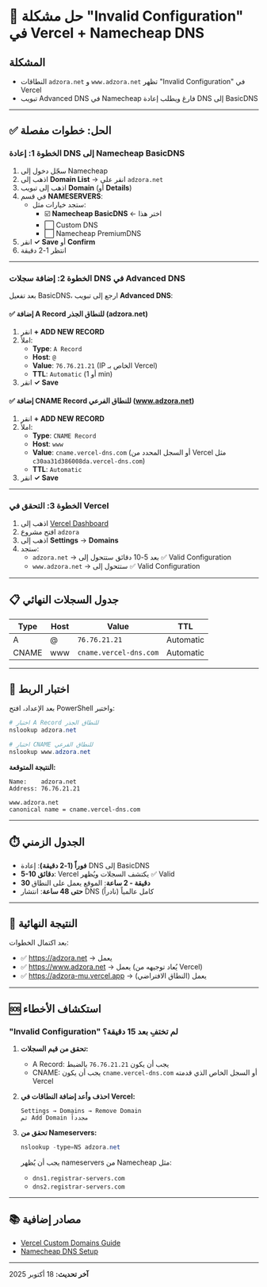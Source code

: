 # 🔧 حل مشكلة "Invalid Configuration" في Vercel + Namecheap DNS

## المشكلة
- النطاقات `adzora.net` و `www.adzora.net` تظهر "Invalid Configuration" في Vercel
- تبويب Advanced DNS في Namecheap فارغ ويطلب إعادة DNS إلى BasicDNS

---

## ✅ الحل: خطوات مفصلة

### الخطوة 1: إعادة DNS إلى Namecheap BasicDNS

1. سجّل دخول إلى Namecheap
2. اذهب إلى **Domain List** → انقر على `adzora.net`
3. اذهب إلى تبويب **Domain** (أو **Details**)
4. في قسم **NAMESERVERS**:
   - ستجد خيارات مثل:
     - ☑️ **Namecheap BasicDNS** ← اختر هذا
     - ⬜ Custom DNS
     - ⬜ Namecheap PremiumDNS
5. انقر **✓ Save** أو **Confirm**
6. انتظر 1-2 دقيقة

---

### الخطوة 2: إضافة سجلات DNS في Advanced DNS

بعد تفعيل BasicDNS، ارجع إلى تبويب **Advanced DNS**:

#### ✅ إضافة A Record للنطاق الجذر (adzora.net)

1. انقر **+ ADD NEW RECORD**
2. املأ:
   - **Type**: `A Record`
   - **Host**: `@`
   - **Value**: `76.76.21.21` (IP الخاص بـ Vercel)
   - **TTL**: `Automatic` (أو 1 min)
3. انقر **✓ Save**

#### ✅ إضافة CNAME Record للنطاق الفرعي (www.adzora.net)

1. انقر **+ ADD NEW RECORD**
2. املأ:
   - **Type**: `CNAME Record`
   - **Host**: `www`
   - **Value**: `cname.vercel-dns.com` (أو السجل المحدد من Vercel مثل `c30aa31d386008da.vercel-dns.com`)
   - **TTL**: `Automatic`
3. انقر **✓ Save**

---

### الخطوة 3: التحقق في Vercel

1. اذهب إلى [Vercel Dashboard](https://vercel.com/dashboard)
2. افتح مشروع `adzora`
3. اذهب إلى **Settings** → **Domains**
4. ستجد:
   - `adzora.net` → بعد 5-10 دقائق ستتحول إلى ✅ Valid Configuration
   - `www.adzora.net` → ستتحول إلى ✅ Valid Configuration

---

## 📋 جدول السجلات النهائي

| Type    | Host | Value                              | TTL       |
|---------|------|------------------------------------|-----------|
| A       | @    | `76.76.21.21`                      | Automatic |
| CNAME   | www  | `cname.vercel-dns.com`             | Automatic |

---

## 🧪 اختبار الربط

بعد الإعداد، افتح PowerShell واختبر:

```powershell
# اختبار A Record للنطاق الجذر
nslookup adzora.net

# اختبار CNAME للنطاق الفرعي
nslookup www.adzora.net
```

**النتيجة المتوقعة:**
```
Name:    adzora.net
Address: 76.76.21.21

www.adzora.net
canonical name = cname.vercel-dns.com
```

---

## ⏱️ الجدول الزمني

- **فوراً (1-2 دقيقة)**: إعادة DNS إلى BasicDNS
- **5-10 دقائق**: Vercel يكتشف السجلات ويُظهر ✅ Valid
- **30 دقيقة - 2 ساعة**: الموقع يعمل على النطاق
- **حتى 48 ساعة**: انتشار DNS كامل عالمياً (نادراً)

---

## 🎯 النتيجة النهائية

بعد اكتمال الخطوات:
- ✅ https://adzora.net → يعمل
- ✅ https://www.adzora.net → يعمل (يُعاد توجيهه من Vercel)
- ✅ https://adzora-mu.vercel.app → يعمل (النطاق الافتراضي)

---

## 🆘 استكشاف الأخطاء

### "Invalid Configuration" لم تختفِ بعد 15 دقيقة؟

1. **تحقق من قيم السجلات:**
   - A Record: يجب أن يكون `76.76.21.21` بالضبط
   - CNAME: يجب أن يكون `cname.vercel-dns.com` أو السجل الخاص الذي قدمته Vercel

2. **احذف وأعد إضافة النطاقات في Vercel:**
   ```
   Settings → Domains → Remove Domain
   ثم Add Domain مجدداً
   ```

3. **تحقق من Nameservers:**
   ```powershell
   nslookup -type=NS adzora.net
   ```
   يجب أن يُظهر nameservers من Namecheap مثل:
   - `dns1.registrar-servers.com`
   - `dns2.registrar-servers.com`

---

## 📚 مصادر إضافية

- [Vercel Custom Domains Guide](https://vercel.com/docs/concepts/projects/domains)
- [Namecheap DNS Setup](https://www.namecheap.com/support/knowledgebase/article.aspx/767/10/how-to-change-dns-for-a-domain/)

---

**آخر تحديث:** 18 أكتوبر 2025
